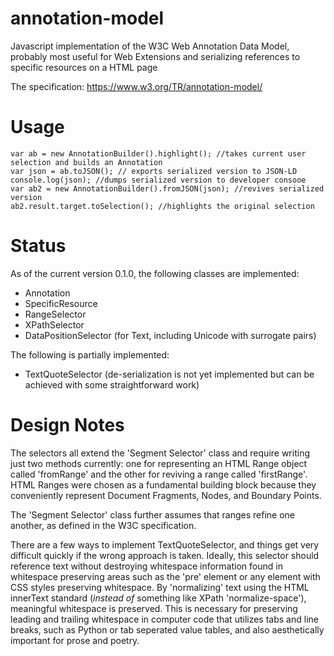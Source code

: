 # annotation-model
Javascript implementation of the W3C Web Annotation Data Model, probably most useful for Web Extensions and serializing references to specific resources on a HTML page

The specification: 
https://www.w3.org/TR/annotation-model/

# Usage
~~~~
var ab = new AnnotationBuilder().highlight(); //takes current user selection and builds an Annotation
var json = ab.toJSON(); // exports serialized version to JSON-LD 
console.log(json); //dumps serialized version to developer consooe
var ab2 = new AnnotationBuilder().fromJSON(json); //revives serialized version 
ab2.result.target.toSelection(); //highlights the original selection 
~~~~

# Status

As of the current version 0.1.0, the following classes are implemented:

* Annotation
* SpecificResource
* RangeSelector
* XPathSelector
* DataPositionSelector (for Text, including Unicode with surrogate pairs)  

The following is partially implemented:

* TextQuoteSelector (de-serialization is not yet implemented but can be achieved with some straightforward work)

# Design Notes

The selectors all extend the 'Segment Selector' class and require writing just two methods currently: one for representing an HTML Range object called 'fromRange' and the other for reviving a range called 'firstRange'. HTML Ranges were chosen as a fundamental building block because they conveniently represent Document Fragments, Nodes, and Boundary Points. 

The 'Segment Selector' class further assumes that ranges refine one another, as defined in the W3C specification.

There are a few ways to implement TextQuoteSelector, and things get very difficult quickly if the wrong approach is taken. Ideally, this selector should reference text without destroying whitespace information found in whitespace preserving areas such as the 'pre' element or any element with CSS styles preserving whitespace. By 'normalizing' text using the HTML innerText standard (*instead of* something like XPath 'normalize-space'), meaningful whitespace is preserved. This is necessary for preserving leading and trailing whitespace in computer code that utilizes tabs and line breaks, such as Python or tab seperated value tables, and also aesthetically important for prose and poetry.

